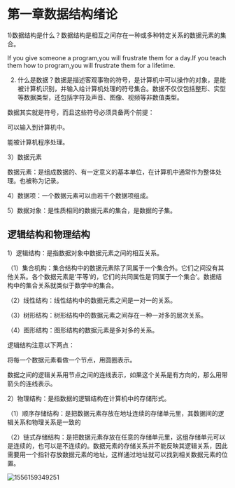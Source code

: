 # 第一章数据结构绪论

1)数据结构是什么？数据结构是相互之间存在一种或多种特定关系的数据元素的集合。

If you give someone a program,you will frustrate them for a day.If you teach them how to program,you will frustrate them for a lifetime.

2) 什么是数据？数据是描述客观事物的符号，是计算机中可以操作的对象，是能被计算机识别，并输入给计算机处理的符号集合。数据不仅仅包括整形、实型等数据类型，还包括字符及声音、图像、视频等非数值类型。

数据其实就是符号，而且这些符号必须具备两个前提：

可以输入到计算机中。

能被计算机程序处理。

3）数据元素

数据元素：是组成数据的、有一定意义的基本单位，在计算机中通常作为整体处理。也被称为记录。

4）数据项：一个数据元素可以由若干个数据项组成。

5）数据对象：是性质相同的数据元素的集合，是数据的子集。

## 逻辑结构和物理结构

1）逻辑结构：是指数据对象中数据元素之间的相互关系。

（1）集合机构：集合结构中的数据元素除了同属于一个集合外。它们之间没有其他关系。各个数据元素是‘平等’的，它们的共同属性是‘同属于一个集合’。数据结构中的集合关系就类似于数学中的集合。

 （2）线性结构：线性结构中的数据元素之间是一对一的关系。

 （3）树形结构：树形结构中的数据元素之间存在一种一对多的层次关系。

 （4）图形结构：图形结构的数据元素是多对多的关系。

逻辑结构注意以下两点：

将每一个数据元素看做一个节点，用圆圈表示。

数据之间的逻辑关系用节点之间的连线表示，如果这个关系是有方向的，那么用带箭头的连线表示。

2）物理结构：是指数据的逻辑结构在计算机中的存储形式。

 （1）顺序存储结构：是把数据元素存放在地址连续的存储单元里，其数据间的逻辑关系和物理关系是一致的

 （2）链式存储结构：是把数据元素存放在任意的存储单元里，这组存储单元可以是连续的，也可以是不连续的。数据元素的存储关系并不能反映其逻辑关系，因此需要用一个指针存放数据元素的地址，这样通过地址就可以找到相关数据元素的位置。

![1556159349251](C:\Users\98642\AppData\Roaming\Typora\typora-user-images\1556159349251.png)


